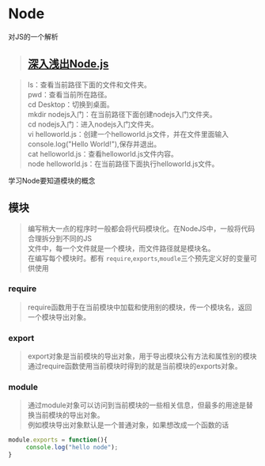 # Node
对JS的一个解析

> ## [深入浅出Node.js](http://tw93.com/2015-03-01/shen-ru-qian-chu-nodejs-reading-mind-map.html)

> ls：查看当前路径下面的文件和文件夹。<br>
> pwd：查看当前所在路径。<br>
> cd Desktop：切换到桌面。<br>
> mkdir nodejs入门：在当前路径下面创建nodejs入门文件夹。<br>
> cd nodejs入门：进入nodejs入门文件夹。<br>
> vi helloworld.js：创建一个helloworld.js文件，并在文件里面输入console.log("Hello World!"),保存并退出。<br>
> cat helloworld.js：查看helloworld.js文件内容。<br>
> node helloworld.js：在当前路径下面执行helloworld.js文件。<br>

学习Node要知道模块的概念
## 模块
> 编写稍大一点的程序时一般都会将代码模块化。在NodeJS中，一般将代码合理拆分到不同的JS<br>
> 文件中，每一个文件就是一个模块，而文件路径就是模块名。<br>
在编写每个模块时。都有 `require`,`exports`,`moudle`三个预先定义好的变量可供使用
### require
> require函数用于在当前模块中加载和使用别的模块，传一个模块名，返回一个模块导出对象。
### export
> export对象是当前模块的导出对象，用于导出模块公有方法和属性别的模块<br>通过require函数使用当前模块时得到的就是当前模块的exports对象。
### module
> 通过module对象可以访问到当前模块的一些相关信息，但最多的用途是替换当前模块的导出对象。<br>
> 例如模块导出对象默认是一个普通对象，如果想改成一个函数的话
```js
module.exports = function(){
     console.log("hello node");
}
```
